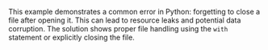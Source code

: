 This example demonstrates a common error in Python: forgetting to close a file after opening it. This can lead to resource leaks and potential data corruption. The solution shows proper file handling using the `with` statement or explicitly closing the file.